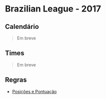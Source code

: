 # Brazilian League - 2017

## Calendário

> Em breve

## Times

> Em breve

## Regras

* [Posições e Pontuação](2017/regras/posicoes)
